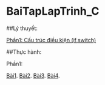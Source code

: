 # BaiTapLapTrinh_C

##Lý thuyết:

[Phần1: Cấu trúc điều kiện (if,switch)](https://hoctructuyencntt.github.io/NNLT/Bai03.html)

##Thực hành:

Phần1:

[Bài1](https://www.jdoodle.com/embed/v0/5AUi).
[Bài2](https://www.jdoodle.com/embed/v0/5AWm).
[Bài3](https://www.jdoodle.com/embed/v0/5AWy).
[Bài4](https://www.jdoodle.com/embed/v0/5B1Z).

